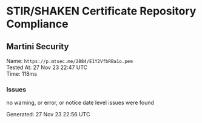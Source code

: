 # STIR/SHAKEN Certificate Repository Compliance

## Martini Security

Name: `https://p.mtsec.me/2884/E1Y2VfbRBa1o.pem`\
Tested At: 27 Nov 23 22:47 UTC\
Time: 118ms

### Issues

no warning, or error, or notice date level issues were found

Generated: 27 Nov 23 22:56 UTC